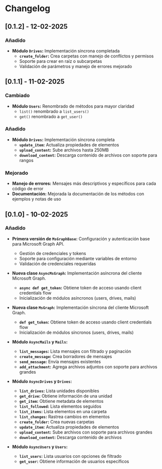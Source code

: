 # Changelog

## [0.1.2] - 12-02-2025

### Añadido

- **Módulo `Drives`:** Implementación síncrona completada
  - **`create_folder`:** Crea carpetas con manejo de conflictos y permisos
  - Soporte para crear en raíz o subcarpetas
  - Validación de parámetros y manejo de errores mejorado

## [0.1.1] - 11-02-2025

### Cambiado

- **Módulo `Users`:** Renombrado de métodos para mayor claridad
  - `list()` renombrado a `list_users()`
  - `get()` renombrado a `get_user()`

### Añadido

- **Módulo `Drives`:** Implementación síncrona completa
  - **`update_item`:** Actualiza propiedades de elementos
  - **`upload_content`:** Sube archivos hasta 250MB
  - **`download_content`:** Descarga contenido de archivos con soporte para rangos

### Mejorado

- **Manejo de errores:** Mensajes más descriptivos y específicos para cada código de error
- **Documentación:** Mejorada la documentación de los métodos con ejemplos y notas de uso

## [0.1.0] - 10-02-2025

### Añadido

- **Primera versión de `MsGraphBase`:** Configuración y autenticación base para Microsoft Graph API.

  - Gestión de credenciales y tokens
  - Soporte para configuración mediante variables de entorno
  - Validación de credenciales requeridas

- **Nueva clase `AsyncMsGraph`:** Implementación asíncrona del cliente Microsoft Graph.

  - **`async def get_token`:** Obtiene token de acceso usando client credentials flow
  - Inicialización de módulos asíncronos (users, drives, mails)

- **Nueva clase `MsGraph`:** Implementación síncrona del cliente Microsoft Graph.

  - **`def get_token`:** Obtiene token de acceso usando client credentials flow
  - Inicialización de módulos síncronos (users, drives, mails)

- **Módulo `AsyncMails` y `Mails`:**

  - **`list_messages`:** Lista mensajes con filtrado y paginación
  - **`create_message`:** Crea borradores de mensajes
  - **`send_message`:** Envía mensajes existentes
  - **`add_attachment`:** Agrega archivos adjuntos con soporte para archivos grandes

- **Módulo `AsyncDrives` y `Drives`:**

  - **`list_drives`:** Lista unidades disponibles
  - **`get_drive`:** Obtiene información de una unidad
  - **`get_item`:** Obtiene metadata de elementos
  - **`list_followed`:** Lista elementos seguidos
  - **`list_items`:** Lista elementos en una carpeta
  - **`list_changes`:** Rastrea cambios en elementos
  - **`create_folder`:** Crea nuevas carpetas
  - **`update_item`:** Actualiza propiedades de elementos
  - **`upload_content`:** Sube archivos con soporte para archivos grandes
  - **`download_content`:** Descarga contenido de archivos

- **Módulo `AsyncUsers` y `Users`:**
  - **`list_users`:** Lista usuarios con opciones de filtrado
  - **`get_user`:** Obtiene información de usuarios específicos
